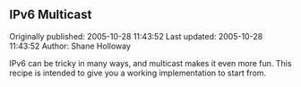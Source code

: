 ## IPv6 Multicast

Originally published: 2005-10-28 11:43:52
Last updated: 2005-10-28 11:43:52
Author: Shane Holloway

IPv6 can be tricky in many ways, and multicast makes it even more fun.  This recipe is intended to give you a working implementation to start from.